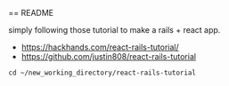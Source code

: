 == README

simply following those tutorial to make a rails + react app.

+ https://hackhands.com/react-rails-tutorial/  
+ https://github.com/justin808/react-rails-tutorial

```
cd ~/new_working_directory/react-rails-tutorial
```
